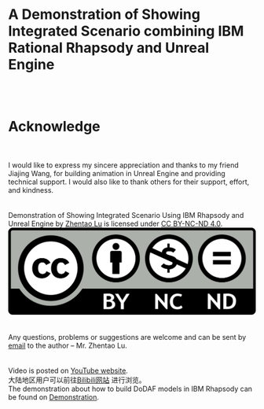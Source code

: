# A Demonstration of Showing Integrated Scenario combining IBM Rational Rhapsody and Unreal Engine
</br></br>
# Acknowledge
</br></br>
I would like to express my sincere appreciation and thanks to my friend Jiajing Wang, for building animation in Unreal Engine and providing technical support. I would also like to thank others for their support, effort, and kindness.</br>
</br></br>
Demonstration of Showing Integrated Scenario Using IBM Rhapsody and Unreal Engine by [Zhentao Lu](https://github.com/lvzt) is licensed under [CC BY-NC-ND 4.0](http://creativecommons.org/licenses/by-nc-nd/4.0/?ref=chooser-v1).</br>
![](/image/CC_BY-NC-ND.png)</br>
</br></br>
Any questions, problems or suggestions are welcome and can be sent by [email](<lvzht@hotmail.com>) to the author – Mr. Zhentao Lu.</br>
</br></br>
Video is posted on [YouTube website](http://www.).</br>
大陆地区用户可以前往[Bilibili网站](http://www.) 进行浏览。</br>
The demonstration about how to build DoDAF models in IBM Rhapsody can be found on [Demonstration](http://www.).</br>
</br></br>
